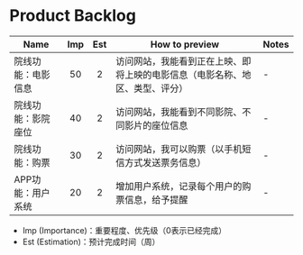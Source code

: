 # Product Backlog

| Name | Imp | Est | How to preview | Notes |
|------|:---:|:---:|----------------|-------|
|院线功能：电影信息|50|2|访问网站，我能看到正在上映、即将上映的电影信息（电影名称、地区、类型、评分）|-|
|院线功能：影院座位|40|2|访问网站，我能看到不同影院、不同影片的座位信息|-|
|院线功能：购票|30|2|访问网站，我可以购票（以手机短信方式发送票务信息）|-|
|APP功能：用户系统|20|2|增加用户系统，记录每个用户的购票信息，给予提醒|-|

- Imp (Importance)：重要程度、优先级（0表示已经完成）
- Est (Estimation)：预计完成时间（周）
